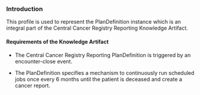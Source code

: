 ### Introduction

This profile is used to represent the PlanDefinition instance which is an integral part of the Central Cancer Registry Reporting Knowledge Artifact.

#### Requirements of the Knowledge Artifact

* The Central Cancer Registry Reporting PlanDefinition is triggered by an encounter-close event.

* The PlanDefinition specifies a mechanism to continuously run scheduled jobs once every 6 months until the patient is deceased and create a cancer report. 